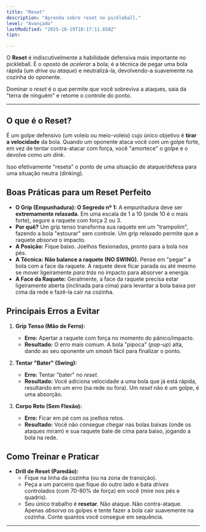 ```yaml
---
title: "Reset"
description: "Aprenda sobre reset no pickleball."
level: "Avançado"
lastModified: "2025-10-19T18:17:11.658Z"
tips:

---
```


O **Reset** é indiscutivelmente a habilidade defensiva mais importante no pickleball. É o oposto de *acelerar* a bola; é a técnica de pegar uma bola rápida (um *drive* ou *ataque*) e neutralizá-la, devolvendo-a suavemente na cozinha do oponente.

Dominar o *reset* é o que permite que você sobreviva a ataques, saia da "terra de ninguém" e retome o controle do ponto.

---

## O que é o Reset?

É um golpe defensivo (um voleio ou meio-voleio) cujo único objetivo é **tirar a velocidade** da bola. Quando um oponente ataca você com um golpe forte, em vez de tentar contra-atacar com força, você "amortece" o golpe e o devolve como um *dink*.

Isso efetivamente "reseta" o ponto de uma situação de ataque/defesa para uma situação neutra (dinking).

## Boas Práticas para um Reset Perfeito

* **O Grip (Empunhadura): O Segredo nº 1:** A empunhadura deve ser **extremamente relaxada**. Em uma escala de 1 a 10 (onde 10 é o mais forte), segure a raquete com força 2 ou 3.
* **Por quê?** Um grip tenso transforma sua raquete em um "trampolim", fazendo a bola "estourar" sem controle. Um grip relaxado permite que a raquete *absorva* o impacto.
* **A Posição:** Fique baixo. Joelhos flexionados, pronto para a bola nos pés.
* **A Técnica:** **Não balance a raquete (NO SWING).** Pense em "pegar" a bola com a face da raquete. A raquete deve ficar parada ou até mesmo se mover ligeiramente *para trás* no impacto para absorver a energia.
* **A Face da Raquete:** Geralmente, a face da raquete precisa estar ligeiramente aberta (inclinada para cima) para levantar a bola baixa por cima da rede e fazê-la cair na cozinha.

## Principais Erros a Evitar

1.  **Grip Tenso (Mão de Ferro):**
    * **Erro:** Apertar a raquete com força no momento do pânico/impacto.
    * **Resultado:** O erro mais comum. A bola "pipoca" (*pop-up*) alta, dando ao seu oponente um *smash* fácil para finalizar o ponto.

2.  **Tentar "Bater" (Swing):**
    * **Erro:** Tentar "bater" no *reset*.
    * **Resultado:** Você adiciona velocidade a uma bola que já está rápida, resultando em um erro (na rede ou fora). Um *reset* não é um golpe, é uma absorção.

3.  **Corpo Reto (Sem Flexão):**
    * **Erro:** Ficar em pé com os joelhos retos.
    * **Resultado:** Você não consegue chegar nas bolas baixas (onde os ataques miram) e sua raquete bate de cima para baixo, jogando a bola na rede.

## Como Treinar e Praticar

* **Drill de Reset (Paredão):**
    * Fique na linha da cozinha (ou na zona de transição).
    * Peça a um parceiro que fique do outro lado e bata *drives* controlados (com 70-80% de força) em você (mire nos pés e quadris).
    * Seu único trabalho é **resetar**. Não ataque. Não contra-ataque. Apenas *absorva* os golpes e tente fazer a bola cair suavemente na cozinha. Conte quantos você consegue em sequência.

---